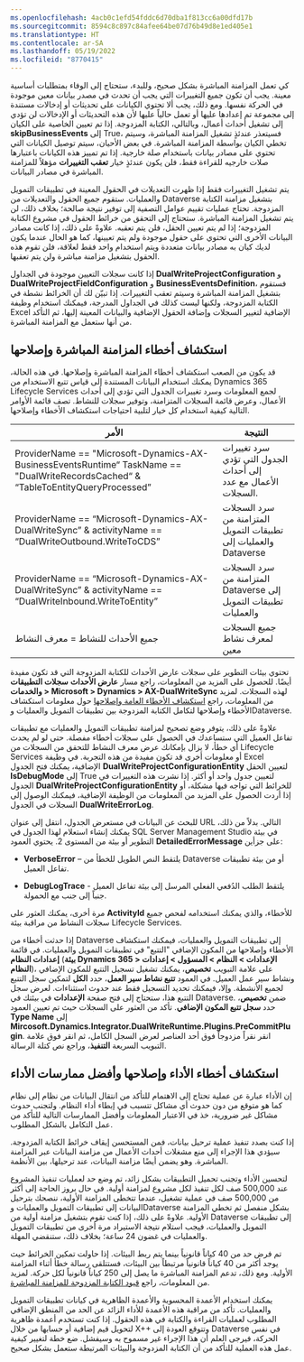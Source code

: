 ```yaml
---
ms.openlocfilehash: 4acb0c1efd54fddc6d70dba1f813cc6a00dfd17b
ms.sourcegitcommit: 8594c8c897c84afee64be07d76b49d8e1ed405e1
ms.translationtype: HT
ms.contentlocale: ar-SA
ms.lasthandoff: 05/19/2022
ms.locfileid: "8770415"
---
```

كي تعمل المزامنة المباشرة بشكل صحيح، وللبدء، ستحتاج إلى الوفاء بمتطلبات أساسية معينة. يجب أن تكون جميع التغييرات التي يجب أن تحدث في مصدر بيانات معين موجودة في الحركة نفسها. ومع ذلك، يجب ألا تحتوي الكيانات على تحديثات أو إدخالات مستندة إلى مجموعة تم إعدادها عليها أو تعمل حالياً عليها لأن هذه التحديثات أو الإدخالات لن تؤدي إلى تشغيل أحداث أعمال، وبالتالي، الكتابة المزدوجة. إذا تم تعيين الخاصية على الكيان **skipBusinessEvents** إلى True، فسيتعذر عندئذٍ تشغيل المزامنة المباشرة، وسيتم تخطي الكيان بواسطة المزامنة المباشرة. في بعض الأحيان، سيتم توصيل الكيانات التي تحتوي على مصادر بيانات باستخدام صلة خارجية. إذا تم تمييز هذه الكيانات باعتبارها صلات خارجيه للقراءة فقط، فلن يكون عندئذٍ خيار **تعقب التغييرات** مؤهلاً للمزامنة المباشرة في مصادر البيانات.

يتم تشغيل التغييرات فقط إذا ظهرت التعديلات في الحقول المعينة في تطبيقات التمويل والعمليات. ستقوم جميع الحقول والتعديلات من Dataverse بتشغيل مزامنة الكتابة المزدوجة. تحتاج عمليات تقييم عوامل التصفية إلى توفير نتيجة صالحة؛ بخلاف ذلك، لن يتم تشغيل المزامنة المباشرة. ستحتاج إلى التحقق من خرائط الحقول في مشروع الكتابة المزدوجة؛ إذا لم يتم تعيين الحقل، فلن يتم تعقبه. علاوةً على ذلك، إذا كانت مصادر البيانات الأخرى التي تحتوي على حقول موجودة ولم يتم تعيينها، كما هو الحال عندما يكون لديك كيان به مصادر بيانات متعددة ويتم استخدام واحد فقط لعلاقة، فلن تقوم هذه الحقول بتشغيل مزامنة مباشرة ولن يتم تعقبها.

إذا كانت سجلات التعيين موجودة في الجداول **DualWriteProjectConfiguration** و **DualWriteProjectFieldConfiguration** و **BusinessEventsDefinition**، فستقوم بتشغيل المزامنة المباشرة وسيتم تعقب التغييرات. إذا تبيّن لك أن الخرائط نشطة في الكتابة المزدوجة، ولكنها ليست كذلك في الجداول المدرجة، فيمكنك استخدام وظيفة Excel الإضافية لتغيير السجلات وإضافة الحقول الإضافية والبيانات المعينة إليها، ثم التأكد من أنها ستعمل مع المزامنة المباشرة. 

## <a name="troubleshoot-live-sync"></a>استكشاف أخطاء المزامنة المباشرة وإصلاحها
قد يكون من الصعب استكشاف أخطاء المزامنة المباشرة وإصلاحها. في هذه الحالة، يمكنك استخدام البيانات المستندة إلى قياس تتبع الاستخدام من Dynamics 365 Lifecycle Services لجمع المعلومات وسرد تغييرات الجدول التي تؤدي إلى أحداث الأعمال، وعرض قائمة السجلات المتزامنة، وتوفير سجلات للنشاط. تصف قائمة الأوامر التالية كيفية استخدام كل خيار لتلبية احتياجات استكشاف الأخطاء وإصلاحها.

|     الأمر    |     النتيجة    |
|---|---|
|     ProviderName == "Microsoft-Dynamics-AX-BusinessEventsRuntime“   TaskName == "DualWriteRecordsCached“ & “TableToEntityQueryProcessed”    |     سرد تغييرات الجدول التي تؤدي إلى أحداث الأعمال مع عدد السجلات.    |
|     ProviderName == “Microsoft-Dynamics-AX-DualWriteSync” &   activityName == “DualWriteOutbound.WriteToCDS”    |     سرد السجلات المتزامنة من تطبيقات التمويل والعمليات إلى Dataverse    |
|     ProviderName == “Microsoft-Dynamics-AX-DualWriteSync” & activityName   == “DualWriteInbound.WriteToEntity”    |     سرد السجلات المتزامنة من Dataverse إلى تطبيقات التمويل والعمليات    |
|     جميع الأحداث للنشاط = معرف النشاط    |     جميع السجلات لمعرف نشاط معين     |

تحتوي بيئات التطوير على سجلات عارض الأحداث للكتابة المزدوجة التي قد تكون مفيدة أيضًا. للحصول على المزيد من المعلومات، راجع مسار **عارض الأحداث** **سجلات التطبيقات والخدمات > Microsoft > Dynamics > AX-DualWriteSync** لهذه السجلات. لمزيد من المعلومات، راجع [استكشاف الأخطاء العامة وإصلاحها‬](/dynamics365/fin-ops-core/dev-itpro/data-entities/dual-write/dual-write-troubleshooting/?azure-portal=true) حول معلومات استكشاف الأخطاء وإصلاحها لتكامل الكتابة المزدوجة بين تطبيقات التمويل والعمليات وDataverse.

علاوةً على ذلك، يتوفر وضع تصحيح لمزامنة تطبيقات التمويل والعمليات مع تطبيقات تفاعل العميل التي ستساعدك في الحصول على سجلات أخطاء مفصلة. حتى لو لم يحدث أي خطأ، لا يزال بإمكانك عرض معرف النشاط للتحقق من السجلات من Lifecycle Services أو معلومات أخرى قد تكون مفيدة من هذه التجربة. في وظيفة Excel الإضافية، يمكنك فتح الجدول **DualWriteProjectConfigurationEntity** لتعيين الحقل **IsDebugMode** إلى True لتعيين جدول واحد أو أكثر. إذا نشرت هذه التغييرات في الجدول **DualWriteProjectConfigurationEntity** للخرائط التي تواجه فيها مشكلة، أو إذا أردت الحصول على المزيد من المعلومات من الوظيفة الإضافية، فيمكنك الوصول إلى السجلات في الجدول **DualWriteErrorLog**. 

للبحث عن البيانات في مستعرض الجدول، انتقل إلى عنوان URL التالي. بدلاً من ذلك، يمكنك إنشاء استعلام لهذا الجدول في SQL Server Management Studio في بيئة التطوير أو بيئة من المستوى 2. يحتوي العمود **DetailedErrorMessage** على جزأين: 

- **VerboseError** – يلتقط النص الطويل للخطأ من Dataverse أو من بيئة تطبيقات تفاعل العميل.

- **DebugLogTrace** - يلتقط الطلب الدُفعي الفعلي المرسل إلى بيئة تفاعل العميل جنباً إلى جنب مع الحمولة. 

مرة أخرى، يمكنك العثور على **ActivityId** للأخطاء، والذي يمكنك استخدامه لفحص جميع سجلات النشاط من مراقبة بيئة Lifecycle Services.  

إذا حدثت أخطاء من Dataverse إلى تطبيقات التمويل والعمليات، فيمكنك استكشاف الأخطاء وإصلاحها من المكون الإضافي‬ "التتبع" في تطبيقات التمويل والعمليات. في قائمة **إعدادات النظام** (**بيئة Dynamics 365 > الإعدادات > النظام > المسؤول > إعدادات النظام**)، على علامة التبويب **تخصيص**، يمكنك تشغيل تسجيل التتبع للمكون الإضافي ونشاط سير عمل العميل. في العمود **تتبع نشاط سير العمل**، حدد **الكل** لتمكين سجل التتبع لجميع الأنشطة. وإلا، فيمكنك تحديد التسجيل فقط عند حدوث استثناءات. لعرض سجل التتبع هذا، ستحتاج إلى فتح صفحة **الإعدادات** في بيئتك في Dataverse. ضمن **تخصيص**، حدد **سجل تتبع المكون الإضافي**. تأكد من العثور على السجلات حيث تم تعيين العمود **Type Name** إلى **Mircosoft.Dynamics.Integrator.DualWriteRuntime.Plugins.PreCommitPlugin**. انقر نقراً مزدوجاً فوق أحد العناصر لعرض السجل الكامل، ثم انقر فوق علامة التبويب السريعة **التنفيذ**، وراجع نص كتلة الرسالة. 

## <a name="performance-troubleshooting-and-best-practices"></a>استكشاف أخطاء الأداء وإصلاحها وأفضل ممارسات الأداء

إن الأداء عبارة عن عملية تحتاج إلى الاهتمام للتأكد من انتقال البيانات من نظام إلى نظام كما هو متوقع من دون حدوث أي مشاكل تتسبب في إبطاء أداء النظام. ولتجنب حدوث مشاكل غير ضرورية، خذ في الاعتبار المعلومات وأفضل الممارسات التالية للتأكد من عمل التكامل بالشكل المطلوب.

إذا كنت بصدد تنفيذ عملية ترحيل بيانات، فمن المستحسن إيقاف خرائط الكتابة المزدوجة. سيؤدي هذا الإجراء إلى منع مشغلات أحداث الأعمال من مزامنة البيانات عبر المزامنة المباشرة. وهو يضمن أيضًا مزامنة البيانات، عند ترحيلها، بين الأنظمة. 

لتحسين الأداء وتجنب تحميل التطبيقات بشكل زائد، تم وضع حد لعمليات تنفيذ المشروع عند 500,000 صف لكل تنفيذ لكل مشروع لمزامنة أولية. في حال بروز الحاجة إلى أكثر من 500,000 صف في عملية تشغيل، عندما تتخطى المزامنة الأولية، ننصحك بترحيل البيانات إلى تطبيقات التمويل والعمليات وDataverse بشكل منفصل ثم تخطي المزامنة الأولية. علاوةً على ذلك، إذا كنت تقوم بتشغيل مزامنة أولية من Dataverse إلى تطبيقات التمويل والعمليات، فيجب استلام نتيجة الاستيراد مرة أخرى من تطبيقات التمويل والعمليات في غضون 24 ساعة؛ بخلاف ذلك، ستنقضي المهلة. 

تم فرض حد من 40 كياناً قانونياً بينما يتم ربط البيئات. إذا حاولت تمكين الخرائط حيث يوجد أكثر من 40 كياناً قانونياً مرتبطاً بين البيئات، فستتلقى رسالة خطأ أثناء المزامنة الأولية. ومع ذلك، تدعم المزامنة المباشرة ما يصل إلى 250 كياناً قانونياً لكل حركة. لمزيد من المعلومات، راجع [قيود الكتابة المزدوجة للمزامنة المباشرة‬](/dynamics365/fin-ops-core/dev-itpro/data-entities/dual-write/sync-limits#legal-entities/?azure-portal=true).

يمكنك استخدام الأعمدة المحسوبة والأعمدة الظاهرية في كيانات تطبيقات التمويل والعمليات. تأكد من مراقبة هذه الأعمدة للأداء الزائد عن الحد من المنطق الإضافي المطلوب لعمليات القراءة والكتابة في هذه الحقول. إذا كنت تستخدم أعمدة ظاهرية لتحويل قيم إضافية أو حسابها من خلال X++ وتتوقع العودة إلى Dataverse في نفس الحركة، فيرجى العلم أن هذا الإجراء غير مسموح به وسيفشل. ضع خطة لتغيير كيفية عمل هذه العملية للتأكد من أن الكتابة المزدوجة والبيئات المرتبطة ستعمل بشكل صحيح.
